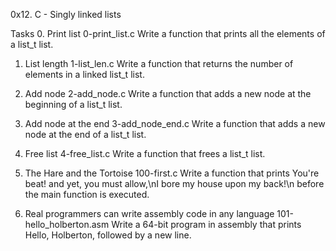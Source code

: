 0x12. C - Singly linked lists

Tasks
0. Print list
0-print_list.c
Write a function that prints all the elements of a list_t list.

1. List length
1-list_len.c
Write a function that returns the number of elements in a linked list_t list.

2. Add node
2-add_node.c
Write a function that adds a new node at the beginning of a list_t list.

3. Add node at the end
3-add_node_end.c
Write a function that adds a new node at the end of a list_t list.

4. Free list
4-free_list.c
Write a function that frees a list_t list.

5. The Hare and the Tortoise
100-first.c
Write a function that prints You're beat! and yet, you must allow,\nI bore my house upon my back!\n before the main function is executed.

6. Real programmers can write assembly code in any language
101-hello_holberton.asm
Write a 64-bit program in assembly that prints Hello, Holberton, followed by a new line.


